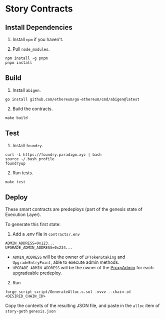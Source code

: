 # Story Contracts

## Install Dependencies
1. Install `npm` if you haven't.

2. Pull `node_modules`.

```
npm install -g pnpm
pnpm install
```

## Build

1. Install `abigen`.

```
go install github.com/ethereum/go-ethereum/cmd/abigen@latest
```

2. Build the contracts.

```
make build
```

## Test

1. Install `foundry`.

```
curl -L https://foundry.paradigm.xyz | bash
source ~/.bash_profile
foundryup
```

2. Run tests.

```
make test
```

## Deploy

These smart contracts are predeploys (part of the genesis state of Execution Layer).

To generate this first state:

1. Add a .env file in `contracts/.env`

```
ADMIN_ADDRESS=0x123...
UPGRADE_ADMIN_ADDRESS=0x234...
```
- `ADMIN_ADDRESS` will be the owner of `IPTokenStaking` and `UpgradeEntryPoint`, able to execute admin methods.
- `UPGRADE_ADMIN_ADDRESS` will be the owner of the [ProxyAdmin](https://github.com/OpenZeppelin/openzeppelin-contracts/blob/master/contracts/proxy/transparent/ProxyAdmin.sol) for each upgradeable predeploy.

2. Run
```
forge script script/GenerateAlloc.s.sol -vvvv --chain-id <DESIRED_CHAIN_ID>
```

Copy the contents of the resulting JSON file, and paste in the `alloc` item of `story-geth` `genesis.json`

